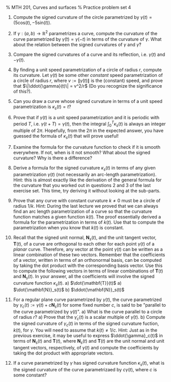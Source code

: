 % MTH 201, Curves and surfaces
% Practice problem set 4

1. Compute the signed curvature of the circle parametrized by $\gamma(t) = (5\mathrm{cos}(t), -5\mathrm{sin}(t))$.

2. If $\gamma : (a, b) \to \mathbb{R}^2$ parametrizes a curve, compute the curvature of the curve parametrized by $\tilde{\gamma}(t) = \gamma(-t)$ in terms of the curvature of $\gamma$. What about the relation between the signed curvatures of $\gamma$ and $\tilde{\gamma}$?

3. Compare the signed curvatures of a curve and its reflection, i.e. $\gamma(t)$ and $-\gamma(t)$.

1. By finding a unit speed parametrization of a circle of radius $r$, compute its curvature. Let $\gamma(t)$ be some other *constant* speed parametrization of a circle of radius $r$, where $v := \|\dot{\gamma}(t)\|$ is the (constant) speed, and prove that $\|\ddot{\gamma}(t)\| = v^2/r$ (Do you recognize the significance of this?).

1. Can you draw a curve whose signed curvature in terms of a unit speed parametrization is $\kappa_s(t)=t$?

1. Prove that if $\gamma(t)$ is a unit speed parametrization and it is periodic with period $T$, i.e. $\gamma(t+T)= \gamma(t)$, then the integral $\int_0^T\kappa_s(t)$ is always an integer multiple of $2\pi$. Hopefully, from the $2\pi$ in the expected answer, you have guessed the formula of $\kappa_s(t)$ that will prove useful!

1. Examine the formula for the curvature function to check if it is smooth everywhere. If not, when is it not smooth? What about the signed curvature? Why is there a difference?


3. Derive a formula for the signed curvature $\kappa_s(t)$ in terms of any given parametrization $\gamma(t)$ (not necessarily an arc-length parametrization). Hint: this is almost exactly like the derivation of the general formula for the curvature that you worked out in questions 2 and 3 of the last exercise set. This time, try deriving it without looking at the sub-parts.


3. Prove that any curve with constant curvature $k\neq0$ must be a circle of radius $1/k$. Hint: During the last lecture we proved that we can always find an arc length parametrization of a curve so that the curvature function matches a given function $k(t)$. The proof essentially derived a formula for the parametrization in terms of $k(t)$. Use that to compute the parametrization when you know that $k(t)$ is constant.

4. Recall that the signed unit normal, $\mathbf{N}_s(t)$, and the unit tangent vector, $\mathbf{T}(t)$, of a curve are orthogonal to each other for each point $\gamma(t)$ of a *planar* curve. Therefore, any vector at the point $\gamma(t)$ can be written as a linear combination of these two vectors. Remember that the coefficients of a vector, written in terms of an orthonormal basis, can be computed by taking the dot product with the corresponding basis vector. Use this to compute the following vectors in terms of linear combinations of $\mathbf{T}(t)$ and $\mathbf{N}_s(t)$. In your answer, all the coefficients will involve the signed curvature function $\kappa_s(t)$.
	a) $\dot{\mathbf{T}}(t)$
	a) $\dot{\mathbf{N}}_s(t)$
	b) $\ddot{\mathbf{N}}_s(t)$
	
5. For a regular plane curve parametrized by $\gamma(t)$, the curve parametrized by $\gamma_c(t) := \gamma(t) + c \mathbf{N}_s(t)$ for some fixed number $c$, is said to be "parallel to the curve parametrized by $\gamma(t)$". 
	a) What is the curve parallel to a circle of radius $r$?
	a) Prove that the $\dot{\gamma}_c(t)$ is a scalar multiple of $\dot{\gamma}(t)$.
	b) Compute the signed curvature of $\gamma_c(t)$ in terms of the signed curvature fuction, $k(t)$, for $\gamma$. You will need to assume that $k(t) \neq 1/c$. Hint: Just as in the previous exercise, it may be useful to express $\ddot{\gamma}_c(t)$ in terms of $\mathbf{N}_s(t)$ and $\mathbf{T}(t)$, where $\mathbf{N}_s(t)$ and $\mathbf{T}(t)$ are the unit normal and unit tangent vectors, respectively, of $\gamma(t)$ and compute the coefficients by taking the dot product with appropriate vectors.

6. If a curve parametrized by $\gamma$ has signed curvature function $\kappa_s(t)$, what is the signed curvature of the curve parametrizaed by $c\gamma(t)$, where $c$ is some constant?
